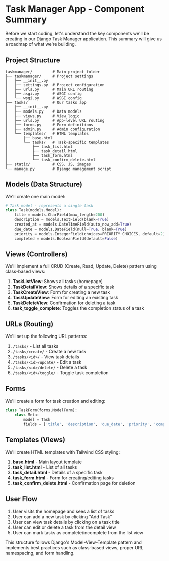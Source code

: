 # Task Manager App - Component Summary

Before we start coding, let's understand the key components we'll be creating in our Django Task Manager application. This summary will give us a roadmap of what we're building.

## Project Structure

```
taskmanager/         # Main project folder
├── taskmanager/     # Project settings
│   ├── __init__.py
│   ├── settings.py  # Project configuration
│   ├── urls.py      # Main URL routing
│   ├── asgi.py      # ASGI config
│   └── wsgi.py      # WSGI config
├── tasks/           # Our tasks app
│   ├── __init__.py
│   ├── models.py    # Data models
│   ├── views.py     # View logic
│   ├── urls.py      # App-level URL routing
│   ├── forms.py     # Form definitions
│   ├── admin.py     # Admin configuration
│   └── templates/   # HTML templates
│       ├── base.html
│       └── tasks/   # Task-specific templates
│           ├── task_list.html
│           ├── task_detail.html
│           ├── task_form.html
│           └── task_confirm_delete.html
├── static/          # CSS, JS, images
└── manage.py        # Django management script
```

## Models (Data Structure)

We'll create one main model:

```python
# Task model - represents a single task
class Task(models.Model):
    title = models.CharField(max_length=200)
    description = models.TextField(blank=True)
    created_at = models.DateTimeField(auto_now_add=True)
    due_date = models.DateField(null=True, blank=True)
    priority = models.IntegerField(choices=PRIORITY_CHOICES, default=2)
    completed = models.BooleanField(default=False)
```

## Views (Controllers)

We'll implement a full CRUD (Create, Read, Update, Delete) pattern using class-based views:

1. **TaskListView**: Shows all tasks (homepage)
2. **TaskDetailView**: Shows details of a specific task
3. **TaskCreateView**: Form for creating a new task
4. **TaskUpdateView**: Form for editing an existing task
5. **TaskDeleteView**: Confirmation for deleting a task
6. **task_toggle_complete**: Toggles the completion status of a task

## URLs (Routing)

We'll set up the following URL patterns:

1. `/tasks/` - List all tasks
2. `/tasks/create/` - Create a new task
3. `/tasks/<id>/` - View task details
4. `/tasks/<id>/update/` - Edit a task
5. `/tasks/<id>/delete/` - Delete a task
6. `/tasks/<id>/toggle/` - Toggle task completion

## Forms

We'll create a form for task creation and editing:

```python
class TaskForm(forms.ModelForm):
    class Meta:
        model = Task
        fields = ['title', 'description', 'due_date', 'priority', 'completed']
```

## Templates (Views)

We'll create HTML templates with Tailwind CSS styling:

1. **base.html** - Main layout template
2. **task_list.html** - List of all tasks
3. **task_detail.html** - Details of a specific task
4. **task_form.html** - Form for creating/editing tasks
5. **task_confirm_delete.html** - Confirmation page for deletion

## User Flow

1. User visits the homepage and sees a list of tasks
2. User can add a new task by clicking "Add Task"
3. User can view task details by clicking on a task title
4. User can edit or delete a task from the detail view
5. User can mark tasks as complete/incomplete from the list view

This structure follows Django's Model-View-Template pattern and implements best practices such as class-based views, proper URL namespacing, and form handling.